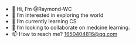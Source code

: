 - 👋 Hi, I’m @Raymond-WC
- 👀 I’m interested in exploring the world
- 🌱 I’m currently learning CS
- 💞️ I’m looking to collaborate on medcine learning.
- 📫 How to reach me? 1650404816@qq.com

<!---
Raymond-WC/Raymond-WC is a ✨ special ✨ repository because its `README.md` (this file) appears on your GitHub profile.
You can click the Preview link to take a look at your changes.
--->
